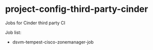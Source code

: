 # project-config-third-party-cinder
Jobs for Cinder third party CI 

Job list:
 - dsvm-tempest-cisco-zonemanager-job
